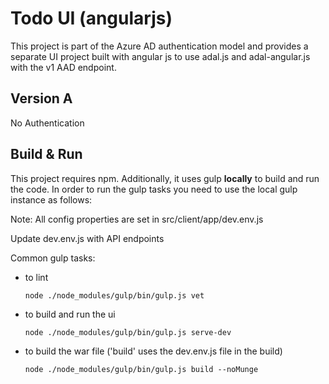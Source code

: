 Todo UI (angularjs)
===================
This project is part of the Azure AD authentication model and provides a separate UI project built with angular js to use adal.js and adal-angular.js with the v1 AAD endpoint.

## Version A
No Authentication

## Build & Run
This project requires npm. Additionally, it uses gulp **locally** to build and run the code. In order to run the gulp tasks you need to use the local gulp instance as follows:

Note:  All config properties are set in  src/client/app/dev.env.js

Update dev.env.js with API endpoints

  Common gulp tasks:
 - to lint
    
    ````node ./node_modules/gulp/bin/gulp.js vet````
 - to build and run the ui
 
    ````node ./node_modules/gulp/bin/gulp.js serve-dev````
 - to build the war file ('build' uses the dev.env.js file in the build)
    
    ````node ./node_modules/gulp/bin/gulp.js build --noMunge````

